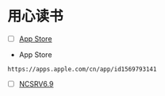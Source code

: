 # 用心读书
- [ ] [App Store](https://apps.apple.com/cn/app/id1569793141)
- App Store
```
https://apps.apple.com/cn/app/id1569793141
```
- [ ] [NCSRV6.9](https://ghproxy.cn/https://raw.githubusercontent.com/T00700/Rules/master/NCSR.json)
